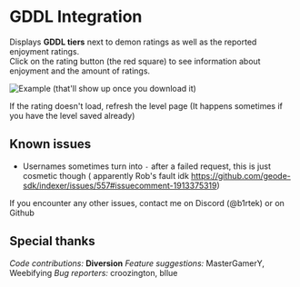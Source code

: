 # <cr> GDDL Integration </c>

Displays <cr>**GDDL tiers**</c> next to demon ratings as well as the reported <cb>enjoyment</c> ratings.  
Click on the rating button (the red square) to see information about enjoyment and the amount of ratings.

![Example (that'll show up once you download it)](b1rtek.gddlintegration/tier.png)

If the rating doesn't load, <cb>refresh</c> the level page (It happens sometimes if you have the level saved already)

## Known issues

- <cg>Usernames</c> sometimes turn into <cy>`-`</c> after a <cr>failed</c> request, this is just cosmetic though (
  apparently Rob's fault idk https://github.com/geode-sdk/indexer/issues/557#issuecomment-1913375319)

If you encounter any other issues, contact me on Discord (<cb>@b1rtek</c>) or on Github

## Special thanks

<cb>*Code contributions:*</c> <cy>**Diversion**</c>
<cg>*Feature suggestions:*</c> <cy>MasterGamerY, Weebifying</c>
<cr>*Bug reporters:*</c> <cy>croozington, bllue</c>


